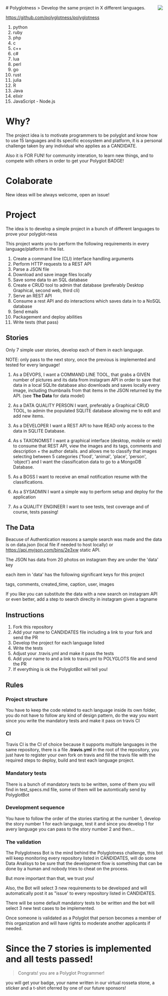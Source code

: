 <img src="https://avatars1.githubusercontent.com/u/12617483?v=3&s=120" align="right" />
# Polyglotness
> Develop the same project in X different languages.

https://github.com/polyglotness/polyglotness

1. python
2. ruby
3. php
4. c
5. c++
6. c#
7. lua
8. perl
9. go
10. rust
11. julia
12. R
13. Java
14. elixir
15. JavaScript - Node.js

# Why?

The project idea is to motivate programmers to be polyglot and know how to use 15 languages and its specific ecosystem and platform, it is a personal challenge taken by any individual who applies as a CANDIDATE.

Also it is FOR FUN! for community interation, to learn new things, and to compete with others in order to get your Polyglot BADGE!

# Colaborate

New ideas will be always welcome, open an issue!

# Project 

The idea is to develop a simple project in a bunch of different languages to prove your polyglot-ness

This project wants you to perform the following requirements in every language/platform in the list.

1.  Create a command line (CLI) interface handling arguments
2.  Perform HTTP requests to a REST API
3.  Parse a JSON file
4.  Download and save image files locally
5.  Save some data to an SQL database
6.  Create e CRUD tool to admin that database (preferably Desktop Graphical, second web, third cli)
7.  Serve an REST API
8.  Consume a rest API and do interactions which saves data in to a NoSQL database
9.  Send emails
10. Packagement and deploy abilities
11. Write tests (that pass)


## Stories

Only 7 simple user stories, develop each of them in each language.

NOTE: only pass to the next story, once the previous is implemented and tested for every language!

1. As a DEVOPS, I want a COMMAND LINE TOOL, that grabs a GIVEN number of pictures and its data from instagram API in order to save that data in a local SQLIte database
also downloads and saves locally every image, including thumbnails from that items in the JSON returned by the API. (see **The Data** for data model)

2. As a DATA QUALITY PERSON I want, preferably a Graphical CRUD TOOL, to admin the populated SQLITE database allowing me to edit and add new items.

3. As a DEVELOPER I want a REST API to have READ only access to the data in SQLITE Database.

4. As s TAXONOMIST I want a graphical interface (desktop, mobile or web) to consume that REST API, view the images and its tags, comments and description + the author details.
and allows me to classify that images selecting between 5 categories ('food', 'animal', 'place', 'person', 'object') and I want the classification data to go to a MongoDB Database.

5. As a BOSS I want to receive an email notification resume with the classifications.

6. As a SYSADMIN I want a simple way to perform setup and deploy for the application

7. As a QUALITY ENGINEER I want to see tests, test coverage and of course, tests passing!


## The Data

Beacuse of Authentication reasons a sample search was made and the data is on
data.json (local file if needed to host locally) or https://api.myjson.com/bins/2e3xw static API.

The JSON has data from 20 photos on instagram they are under the 'data' key

each item in 'data' has the following significant keys for this project

tags, comments, created_time, caption, user, images

If you like you can substitute the data with a new search on instagram API or even better, add a step to search direclty in instagram given a tagname

## Instructions

1. Fork this repository
2. Add your name to CANDIDATES file including a link to your fork and send the PR
2. Develop the project for each language listed
3. Write the tests
4. Adjust your .travis.yml and make it pass the tests
5. Add your name to and a link to travis.yml to POLYGLOTS file and send the PR
6. If everything is ok the PolyglotBot will tell you!

## Rules

### Project structure

You have to keep the code related to each language inside its own folder, you do not have to follow any kind of design pattern, do the way you want since you write the mandatory tests and make it pass on travis CI

### CI

Travis CI is the CI of choice because it supports multiple languages in the same repository, there is a file **.travis.yml** in the root of the repository, you just have to register your own fork on travis and fill the travis file with the required steps to deploy, build and test each language project.

### Mandatory tests

There is a bunch of mandatory tests to be written, some of them you will find in test_specs.md file, some of them will be automtically send by PolyglotBot

### Development sequence

You have to follow the order of the stories starting at the number 1, develop the story number 1 for each language, test it and since you develop 1 for avery language you can pass to the story number 2 and then...

### The validation

The Polyglotness Bot is the mind behind the Polyglotness challenge, this bot will keep monitoring every repository listed in CANDIDATES, will do some Data Analisys to be sure that the development flow is something that can be done by a human and nobody tries to cheat on the process. 

But more important than that, we trust you!

Also, the Bot will select 3 new requirements to be developed and will automatically post it as "issue' to every repository listed in CANDIDATES.

There will be some default mandatory tests to be written and the bot will select 3 new test cases to be implemented.

Once someone is validated as a Polyglot that person becomes a member of this organization and will have rights to moderate another applicants if needed.

# Since the 7 stories is implemented and all tests passed!

> Congrats! you are a Polyglot Programmer!

you will get your badge, your name written in our virtual rosseta stone, a sticker and a t-shirt oferred by one of our future sponsors!
